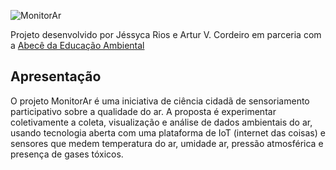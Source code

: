 
![MonitorAr](https://github.com/projetomonitorar/monitorar/raw/master/img/monitorar_logo_600px.png "MonitoAr")

Projeto desenvolvido por Jéssyca Rios e Artur V. Cordeiro em parceria com a [Abecê da Educação Ambiental](https://ongabcambiental.com)

## Apresentação
O projeto MonitorAr é uma iniciativa de ciência cidadã de sensoriamento participativo sobre a qualidade do ar. A proposta é experimentar coletivamente a coleta, visualização e análise de dados ambientais do ar, usando tecnologia aberta com uma plataforma de IoT (internet das coisas) e sensores que medem temperatura do ar, umidade ar, pressão  atmosférica e presença de gases tóxicos.
